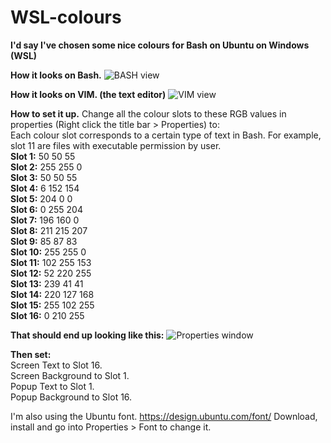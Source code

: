 # WSL-colours
**I'd say I've chosen some nice colours for Bash on Ubuntu on Windows (WSL)**

**How it looks on Bash.**
![BASH view](https://i.imgur.com/cc1Blke.png)

**How it looks on VIM. (the text editor)**
![VIM view](https://i.imgur.com/g6uBJlZ.png)

**How to set it up.**
Change all the colour slots to these RGB values in properties (Right click the title bar > Properties) to:  
Each colour slot corresponds to a certain type of text in Bash. For example, slot 11 are files with executable permission by user.  
**Slot 1:** 50 50 55  
**Slot 2:** 255 255 0  
**Slot 3:** 50 50 55  
**Slot 4:** 6 152 154  
**Slot 5:** 204 0 0  
**Slot 6:** 0 255 204  
**Slot 7:** 196 160 0  
**Slot 8:** 211 215 207  
**Slot 9:** 85 87 83  
**Slot 10:** 255 255 0  
**Slot 11:** 102 255 153  
**Slot 12:** 52 220 255  
**Slot 13:** 239 41 41  
**Slot 14:** 220 127 168  
**Slot 15:** 255 102 255  
**Slot 16:** 0 210 255  

**That should end up looking like this:**
![Properties window](https://i.imgur.com/2TDGZo9.png)

**Then set:**  
Screen Text to Slot 16.  
Screen Background to Slot 1.  
Popup Text to Slot 1.  
Popup Background to Slot 16.  

I'm also using the Ubuntu font. 
https://design.ubuntu.com/font/
Download, install and go into Properties > Font to change it.
